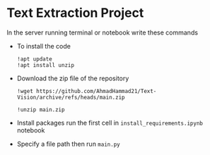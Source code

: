 # Text Extraction Project

In the server running terminal or notebook write these commands


- To install the code
    ```
    !apt update
    !apt install unzip
    ```
- Download the zip file of the repository
    ```
    !wget https://github.com/AhmadHammad21/Text-Vision/archive/refs/heads/main.zip

    !unzip main.zip
    ```

- Install packages
run the first cell in `install_requirements.ipynb` notebook

- Specify a file path then run `main.py`
